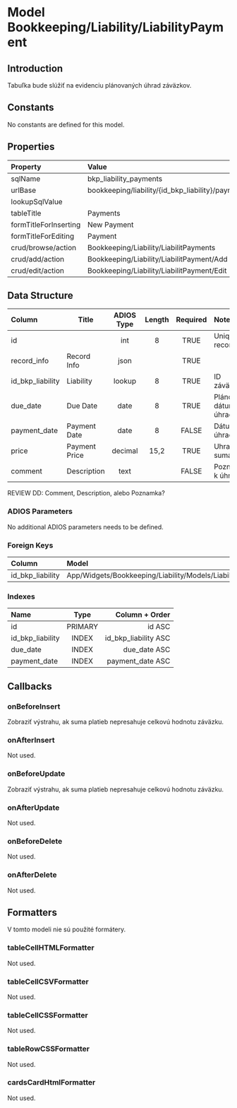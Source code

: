 # Model Bookkeeping/Liability/LiabilityPayment

## Introduction

Tabuľka bude slúžiť na evidenciu plánovaných úhrad záväzkov.

## Constants

No constants are defined for this model.

## Properties

| Property              | Value                                             |
| :-------------------- | :------------------------------------------------ |
| sqlName               | bkp_liability_payments                            |
| urlBase               | bookkeeping/liability/{id_bkp_liability}/payments |
| lookupSqlValue        |                                                   |
| tableTitle            | Payments                                          |
| formTitleForInserting | New Payment                                       |
| formTitleForEditing   | Payment                                           |
| crud/browse/action    | Bookkeeping/Liability/LiabilitPayments            |
| crud/add/action       | Bookkeeping/Liability/LiabilitPayment/Add         |
| crud/edit/action      | Bookkeeping/Liability/LiabilitPayment/Edit        |

## Data Structure

| Column           | Title         | ADIOS Type | Length | Required | Notes                  |
| :--------------- | ------------- | :--------: | :----: | :------: | :--------------------- |
| id               |               |    int     |   8    |   TRUE   | Unique record ID       |
| record_info      | Record Info   |    json    |        |   TRUE   |                        |
| id_bkp_liability | Liability     |   lookup   |   8    |   TRUE   | ID záväzku             |
| due_date         | Due Date      |    date    |   8    |   TRUE   | Plánovaný dátum úhrady |
| payment_date     | Payment Date  |    date    |   8    |  FALSE   | Dátum úhrady           |
| price            | Payment Price |  decimal   |  15,2  |   TRUE   | Uhradená suma          |
| comment          | Description   |    text    |        |  FALSE   | Poznámka k úhrade      |

REVIEW DD: Comment, Description, alebo Poznamka?

### ADIOS Parameters

No additional ADIOS parameters needs to be defined.

### Foreign Keys

| Column           | Model                                              | Relation | OnUpdate | OnDelete |
| :--------------- | :------------------------------------------------- | :------: | -------- | -------- |
| id_bkp_liability | App/Widgets/Bookkeeping/Liability/Models/Liability |   1:N    | Cascade  | Cascade  |

### Indexes

| Name             |  Type   |       Column + Order |
| :--------------- | :-----: | -------------------: |
| id               | PRIMARY |               id ASC |
| id_bkp_liability |  INDEX  | id_bkp_liability ASC |
| due_date         |  INDEX  |         due_date ASC |
| payment_date     |  INDEX  |     payment_date ASC |

## Callbacks

### onBeforeInsert

Zobraziť výstrahu, ak suma platieb nepresahuje celkovú hodnotu záväzku.

### onAfterInsert

Not used.

### onBeforeUpdate

Zobraziť výstrahu, ak suma platieb nepresahuje celkovú hodnotu záväzku.

### onAfterUpdate

Not used.

### onBeforeDelete

Not used.

### onAfterDelete

Not used.

## Formatters

V tomto modeli nie sú použité formátery.

### tableCellHTMLFormatter

Not used.

### tableCellCSVFormatter

Not used.

### tableCellCSSFormatter

Not used.

### tableRowCSSFormatter

Not used.

### cardsCardHtmlFormatter

Not used.
